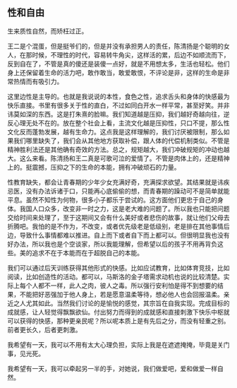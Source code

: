 ## 性和自由

生来质性自然，而矫枉过正。

王二是个混蛋，但是挺爷们的，但是并没有承担男人的责任，陈清扬是个聪明的女人，在那时候，不理性的时代，容易转牛角尖，这样活的累，后边不如顺流而下，反到自在了，不管是真的傻还是装傻一点好，就是不用想太多，生活也轻松。他们身上还保留着生命的活力吧，敢作敢当，敢爱敢恨，不评论是非，这样的生命是非常热情而有吸引力。

这里边性是主导的。也就是我说说的本性，食色之性，追求舌头和身体的快感最为快乐直接。书里有很多关于性的直白，不过如同白开水一样平常，甚至好笑。并非讳莫如深的东西。这是打朱熹的脸嘛。我们知道越是压抑，我们越好奇越向往，逆反心理无处不在的。放在整个社会上看，主流文化越是压抑性，只口不提，那么性文化反而蓬勃发展，越有生命力。这点我是这样理解的，我们讨厌被限制，那么如果我们哪里缺失了，我们会从其他地方获取补偿，跟人体的代偿机制类似。不管是精神胜利法还是其他确有奇效的方法。总之，规矩越大，我们冲破规矩的冲动也越大。这么来看。陈清扬和王二真是可歌可泣的爱情了。不管是肉体上的，还是精神上的。挺震撼，压抑之下的生命的本能，拥有冲破顽石的力量。

性教育缺失，都会让青春期的少年少女充满好奇，充满探求欲望。其结果就是讳疾忌医，没有办法诉诸于口，只能再心底偷偷的想，而青春期的躁动可不是简单就能平息。虽然不知性为何物，很多小子都乐于尝试的。这方面他们更忠于自己的身体。我国人口众多，改变非一时之力，这是老大难的问题了。所以我也只能把问题交给时间来处理了，至于这期间又会有什么美好或者悲伤的故事，就让他们父母去折腾吧。我怕的是不作为，不改变，或者优先级老是低级别，老是排在其他事情后边，导致什么事情都难以推进。自上而下或者自下而上都可以。但很明显我也没有好办法，所以我也是个空谈家，所以我能理解，但希望以后的孩子不用再背负这些。美的追求不在于本能而在于超脱自己的本能。

我们可以通过后天训练获得其他形式的快感。比如应试教育，比如体育竞技，比如阅读，比如创造性的活动。都可以，马斯洛的金子塔需求动机也说的比较清楚。实际上每个人都不一样，此人之肉，彼人之毒。所以强行安利怕是得不到想要的结果，不能把好恶强加于他人身上，若是愿意温柔等待，想必他人也会回报温柔。亲近之人尤其如此。当然我们讨论的是愉悦的感觉，其宗旨在自我实现。完成目标的成就感，让人轻觉得飘飘欲仙。付出努力而得到的成就感和直接刺激下快乐中枢就可以获得的快感，那种更亲民呢？所以呢本质上是有先后之分，而没有轻重之别。前者更长久，后者更刺激。

我希望有一天，我可以不用有太大心理负担，实际上我是在遮遮掩掩，毕竟是关门事，见光死。

我希望有一天，我可以牵起另一半的手，对她说，我们做爱吧，爱和做爱一样自然。